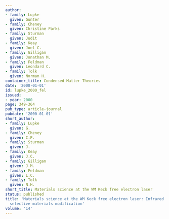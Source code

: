 ```yaml
---
author:
- family: Lupke
  given: Gunter
- family: Cheney
  given: Christine Parks
- family: Sturman
  given: Judit
- family: Keay
  given: Joel C.
- family: Gilligan
  given: Jonathan M.
- family: Feldman
  given: Leondard C.
- family: Tolk
  given: Norman H.
container_title: Condensed Matter Theories
date: '2000-01-01'
id: lupke_2000_fel
issued:
- year: 2000
page: 349-364
pub_type: article-journal
pubdate: '2000-01-01'
short_author:
- family: Lupke
  given: G.
- family: Cheney
  given: C.P.
- family: Sturman
  given: J.
- family: Keay
  given: J.C.
- family: Gilligan
  given: J.M.
- family: Feldman
  given: L.C.
- family: Tolk
  given: N.H.
short_title: Materials science at the WM Keck free electron laser
status: published
title: 'Materials science at the WM Keck free electron laser: Infrared wavelength
  selective materials modification'
volume: '14'
---
```

